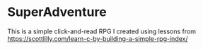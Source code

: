 # SuperAdventure
This is a simple click-and-read RPG I created using lessons from https://scottlilly.com/learn-c-by-building-a-simple-rpg-index/
